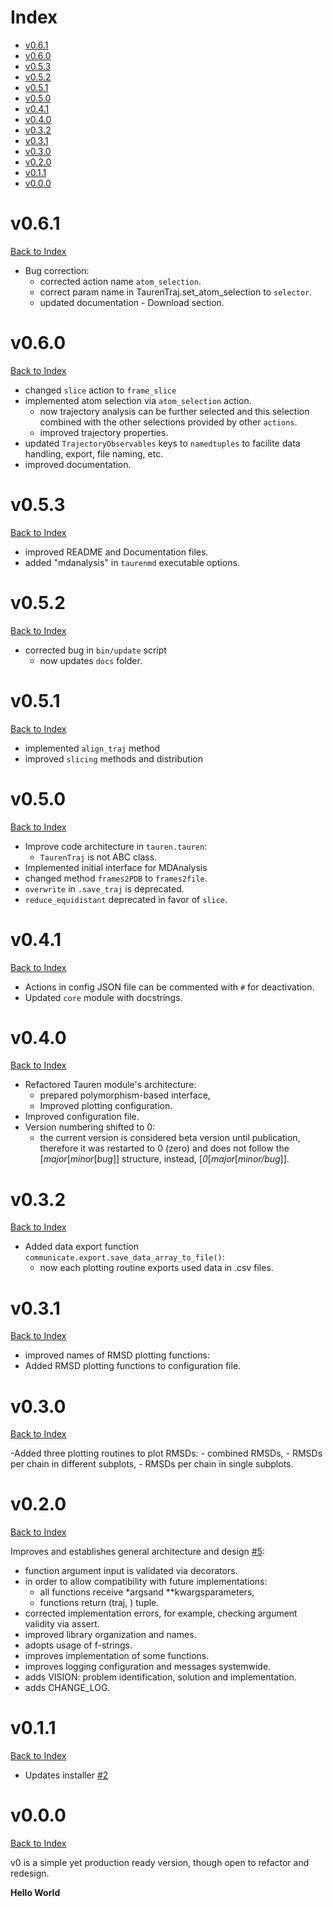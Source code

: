 # Index

- [v0.6.1](https://github.com/joaomcteixeira/Tauren-MD/blob/master/CHANGE_LOG.md#v061)
- [v0.6.0](https://github.com/joaomcteixeira/Tauren-MD/blob/master/CHANGE_LOG.md#v060)
- [v0.5.3](https://github.com/joaomcteixeira/Tauren-MD/blob/master/CHANGE_LOG.md#v053)
- [v0.5.2](https://github.com/joaomcteixeira/Tauren-MD/blob/master/CHANGE_LOG.md#v052)
- [v0.5.1](https://github.com/joaomcteixeira/Tauren-MD/blob/master/CHANGE_LOG.md#v051)
- [v0.5.0](https://github.com/joaomcteixeira/Tauren-MD/blob/master/CHANGE_LOG.md#v050)
- [v0.4.1](https://github.com/joaomcteixeira/Tauren-MD/blob/master/CHANGE_LOG.md#v041)
- [v0.4.0](https://github.com/joaomcteixeira/Tauren-MD/blob/master/CHANGE_LOG.md#v040)
- [v0.3.2](https://github.com/joaomcteixeira/Tauren-MD/blob/master/CHANGE_LOG.md#v032)
- [v0.3.1](https://github.com/joaomcteixeira/Tauren-MD/blob/master/CHANGE_LOG.md#v031)
- [v0.3.0](https://github.com/joaomcteixeira/Tauren-MD/blob/master/CHANGE_LOG.md#v030)
- [v0.2.0](https://github.com/joaomcteixeira/Tauren-MD/blob/master/CHANGE_LOG.md#v020)
- [v0.1.1](https://github.com/joaomcteixeira/Tauren-MD/blob/master/CHANGE_LOG.md#v011)
- [v0.0.0](https://github.com/joaomcteixeira/Tauren-MD/blob/master/CHANGE_LOG.md#v000)

# v0.6.1
[Back to Index][1]

- Bug correction:
  - corrected action name `atom_selection`.
  - correct param name in TaurenTraj.set_atom_selection to `selector`.
  - updated documentation - Download section.

# v0.6.0
[Back to Index][1]

- changed `slice` action to `frame_slice`
- implemented atom selection via `atom_selection` action.
  - now trajectory analysis can be further selected and this selection combined with the other selections provided by other `actions`.
  - improved trajectory properties.
- updated `TrajectoryObservables` keys to `namedtuples` to facilite data handling, export, file naming, etc.
- improved documentation.

# v0.5.3
[Back to Index][1]

- improved README and Documentation files.
- added "mdanalysis" in `taurenmd` executable options.

# v0.5.2
[Back to Index][1]

- corrected bug in `bin/update` script
  - now updates `docs` folder.

# v0.5.1
[Back to Index][1]

- implemented `align_traj` method
- improved `slicing` methods and distribution

# v0.5.0
[Back to Index][1]

- Improve code architecture in `tauren.tauren`:
  - `TaurenTraj` is not ABC class.
- Implemented initial interface for MDAnalysis
- changed method `frames2PDB` to `frames2file`.
- `overwrite` in `.save_traj` is deprecated.
- `reduce_equidistant` deprecated in favor of `slice`.

# v0.4.1
[Back to Index][1]

- Actions in config JSON file can be commented with `#` for deactivation.
- Updated `core` module with docstrings.

# v0.4.0
[Back to Index][1]

- Refactored Tauren module's architecture:
  - prepared polymorphism-based interface,
  - Improved plotting configuration.
- Improved configuration file.
- Version numbering shifted to 0:
  - the current version is considered beta version until publication, therefore it was restarted to 0 (zero) and does not follow the [_major_[_minor_[_bug_]] structure, instead, [_0_[_major_[_minor/bug_]].

# v0.3.2
[Back to Index][1]

- Added data export function `communicate.export.save_data_array_to_file()`:
  - now each plotting routine exports used data in .csv files.

# v0.3.1
[Back to Index][1]

- improved names of RMSD plotting functions:
- Added RMSD plotting functions to configuration file.


# v0.3.0
[Back to Index][1]

-Added three plotting routines to plot RMSDs:
    - combined RMSDs,
    - RMSDs per chain in different subplots,
    - RMSDs per chain in single subplots.

# v0.2.0
[Back to Index][1]

Improves and establishes general architecture and design [#5](https://github.com/joaomcteixeira/Tauren-MD/pull/5):

- function argument input is validated via decorators.
- in order to allow compatibility with future implementations:
    - all functions receive *argsand **kwargsparameters,
    - functions return (traj, ) tuple.
- corrected implementation errors, for example, checking argument validity via assert.
- improved library organization and names.
- adopts usage of f-strings.
- improves implementation of some functions.
- improves logging configuration and messages systemwide.
- adds VISION: problem identification, solution and implementation.
- adds CHANGE_LOG.

# v0.1.1
[Back to Index][1]

- Updates installer [#2](https://github.com/joaomcteixeira/Tauren-MD/pull/2)

# v0.0.0
[Back to Index][1]

v0 is a simple yet production ready version, though open to refactor and redesign.

**Hello World**


[1]: https://github.com/joaomcteixeira/Tauren-MD/blob/master/CHANGE_LOG.md#Index
